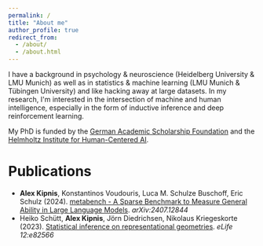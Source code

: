 ```yaml
---
permalink: /
title: "About me"
author_profile: true
redirect_from: 
  - /about/
  - /about.html
---
```

I have a background in psychology & neuroscience (Heidelberg University & LMU Munich) as well as in statistics & machine learning (LMU Munich & Tübingen University) and like hacking away at large datasets. In my research, I'm interested in the intersection of machine and human intelligence, especially in the form of inductive inference and deep reinforcement learning.

My PhD is funded by the [German Academic Scholarship Foundation](https://www.studienstiftung.de/en/) and the [Helmholtz Institute for Human-Centered AI](https://hcai-munich.com/).

Publications
======
- **Alex Kipnis**, Konstantinos Voudouris, Luca M. Schulze Buschoff, Eric Schulz (2024). [metabench - A Sparse Benchmark to Measure General Ability in Large Language Models](https://arxiv.org/abs/2407.12844). *arXiv:2407.12844* 
- Heiko Schütt, **Alex Kipnis**, Jörn Diedrichsen, Nikolaus Kriegeskorte (2023). [Statistical inference on representational geometries](https://doi.org/10.7554/eLife.82566). *eLife 12:e82566*
